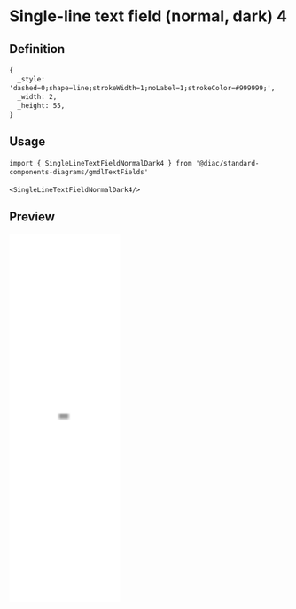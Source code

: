 # Single-line text field (normal, dark) 4

## Definition

```
{
  _style: 'dashed=0;shape=line;strokeWidth=1;noLabel=1;strokeColor=#999999;',
  _width: 2,
  _height: 55,
}
```

## Usage

```
import { SingleLineTextFieldNormalDark4 } from '@diac/standard-components-diagrams/gmdlTextFields'

<SingleLineTextFieldNormalDark4/>
```

## Preview

<img src="./single-line-text-field-normal-dark-4.png" width="200"/>
